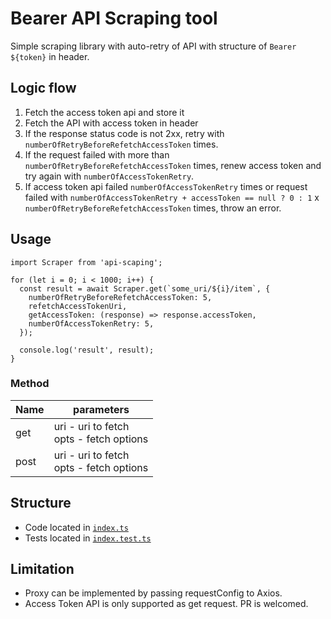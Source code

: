 # Bearer API Scraping tool

Simple scraping library with auto-retry of API with structure of `Bearer ${token}` in header.

## Logic flow

1. Fetch the access token api and store it
2. Fetch the API with access token in header
3. If the response status code is not 2xx, retry with `numberOfRetryBeforeRefetchAccessToken` times.
4. If the request failed with more than `numberOfRetryBeforeRefetchAccessToken` times, renew access token and try again with `numberOfAccessTokenRetry`.
5. If access token api failed `numberOfAccessTokenRetry` times or request failed with `numberOfAccessTokenRetry + accessToken == null ? 0 : 1` x `numberOfRetryBeforeRefetchAccessToken` times, throw an error.

## Usage
```
import Scraper from 'api-scaping';

for (let i = 0; i < 1000; i++) {
  const result = await Scraper.get(`some_uri/${i}/item`, {
    numberOfRetryBeforeRefetchAccessToken: 5,
    refetchAccessTokenUri,
    getAccessToken: (response) => response.accessToken,
    numberOfAccessTokenRetry: 5,
  });

  console.log('result', result);
}

```

### Method
| Name | parameters |
| --- | ----------- |
| get | uri - uri to fetch <br> opts - fetch options |
| post | uri - uri to fetch <br> opts - fetch options |

## Structure
- Code located in [`index.ts`](./src/index.ts)
- Tests located in [`index.test.ts`](./src/index.test.ts)

## Limitation
- Proxy can be implemented by passing requestConfig to Axios.
- Access Token API is only supported as get request. PR is welcomed.